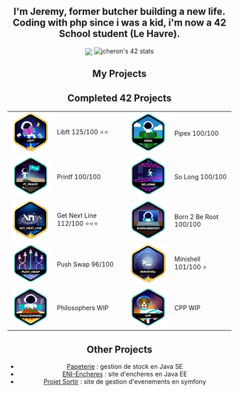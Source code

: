 <div align="center">
	<div align="center">
		<h2>
			I'm Jeremy, former butcher building a new life. Coding with php since i was a kid, i'm now a 42 School student (Le Havre).
		</h2>
	</div>
	<div align="center">
	<img src="https://avatars.githubusercontent.com/u/129049665?v=4" align="center" height="" width="" />
	<img src="https://badge.mediaplus.ma/colorfulwaves/jcheron?1337Badge=off&UM6P=off" alt="jcheron's 42 stats">
	</div>
	<div align="center">
		<h2>
			My Projects
		</h2>
	</div>
	<div align="center">
		<table>
			<thead>
				<tr>
					<h2>
						Completed 42 Projects
					</h2>
				</tr>
			</thead>
			<tr>
				<td>
					<img src="/assets/libftm.png">
				</td>
				<td>
					Libft 125/100 ⭐⭐
				</td>
				<td>
					<img src="/assets/pipexe.png">
				</td>
				<td>
					Pipex 100/100
				</td>
			</tr>
			<tr>
				<td>
					<img src="/assets/ft_printfe.png">
				</td>
				<td>
					Printf 100/100
				</td>
				<td>
					<img src="/assets/so_longe.png">
				</td>
				<td>
					So Long 100/100
				</td>
			</tr>
			<tr>
				<td>
					<img src="/assets/get_next_linem.png">
				</td>
				<td>
					Get Next Line 112/100 ⭐⭐⭐
				</td>
				<td>
					<img src="/assets/born2beroote.png">
				</td>
				<td>
					Born 2 Be Root 100/100
				</td>
			</tr>
			<tr>
				<td>
					<img src="/assets/push_swape.png">
				</td>
				<td>
					Push Swap 96/100
				</td>
				<td>
					<img src="/assets/minishellm.png">
				</td>
				<td>
					Minishell 101/100 ⭐
				</td>
			</tr>
			<tr>
				<td>
					<img src="/assets/philosopherse.png">
				</td>
				<td>
					Philosophers WIP
				</td>
				<td>
					<img src="/assets/cppe.png">
				</td>
				<td>
					CPP WIP
				</td>
			</tr>
		</table>
	</div>
	<div align="center">
		<h2> Other Projects </h2>
		<ul>
			<li>
				<a href="https://github.com/JeremyCheron/papeterie">Papeterie</a> : gestion de stock en Java SE
			</li>
			<li>
				<a href="https://github.com/JeremyCheron/eni-encheres">ENI-Encheres</a> : site d'encheres en Java EE
			</li>
			<li>
				<a href="https://github.com/JeremyCheron/projet-sortir">Projet Sortir</a> : site de gestion d'evenements en symfony
			</li>
		</ul>
	</div>
</div>
